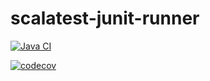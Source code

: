 # scalatest-junit-runner

[![Java CI](https://github.com/helmethair-co/scalatest-junit-runner/workflows/Java%20CI/badge.svg)](https://github.com/helmethair-co/scalatest-junit-runner/actions?query=workflow%3A%22Java+CI%22+branch%3Amaster+event%3Apush)

[![codecov](https://codecov.io/gh/helmethair-co/scalatest-junit-runner/branch/master/graph/badge.svg)](https://codecov.io/gh/helmethair-co/scalatest-junit-runner)
